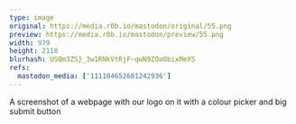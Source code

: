 ```yaml
---
type: image
original: https://media.r0b.io/mastodon/original/55.png
preview: https://media.r0b.io/mastodon/preview/55.png
width: 979
height: 2118
blurhash: USQm3ZS}_3w1RNkVtRjF~qwN9ZOoObixMeXS
refs:
  mastodon_media: ['111104652681242936']
---
```


A screenshot of a webpage with our logo on it with a colour picker and big submit button
